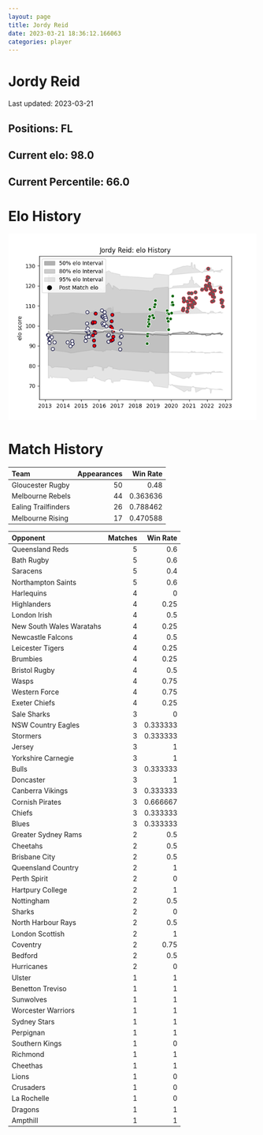 ```yaml
---  
layout: page  
title: Jordy Reid  
date: 2023-03-21 18:36:12.166063  
categories: player  
---
```

# Jordy Reid


Last updated: 2023-03-21
## Positions: FL

## Current elo: 98.0

## Current Percentile: 66.0

# Elo History


![elo history](history_JordyReid.png)
# Match History


| Team                |   Appearances |   Win Rate |
|:--------------------|--------------:|-----------:|
| Gloucester Rugby    |            50 |   0.48     |
| Melbourne Rebels    |            44 |   0.363636 |
| Ealing Trailfinders |            26 |   0.788462 |
| Melbourne Rising    |            17 |   0.470588 |

| Opponent                 |   Matches |   Win Rate |
|:-------------------------|----------:|-----------:|
| Queensland Reds          |         5 |   0.6      |
| Bath Rugby               |         5 |   0.6      |
| Saracens                 |         5 |   0.4      |
| Northampton Saints       |         5 |   0.6      |
| Harlequins               |         4 |   0        |
| Highlanders              |         4 |   0.25     |
| London Irish             |         4 |   0.5      |
| New South Wales Waratahs |         4 |   0.25     |
| Newcastle Falcons        |         4 |   0.5      |
| Leicester Tigers         |         4 |   0.25     |
| Brumbies                 |         4 |   0.25     |
| Bristol Rugby            |         4 |   0.5      |
| Wasps                    |         4 |   0.75     |
| Western Force            |         4 |   0.75     |
| Exeter Chiefs            |         4 |   0.25     |
| Sale Sharks              |         3 |   0        |
| NSW Country Eagles       |         3 |   0.333333 |
| Stormers                 |         3 |   0.333333 |
| Jersey                   |         3 |   1        |
| Yorkshire Carnegie       |         3 |   1        |
| Bulls                    |         3 |   0.333333 |
| Doncaster                |         3 |   1        |
| Canberra Vikings         |         3 |   0.333333 |
| Cornish Pirates          |         3 |   0.666667 |
| Chiefs                   |         3 |   0.333333 |
| Blues                    |         3 |   0.333333 |
| Greater Sydney Rams      |         2 |   0.5      |
| Cheetahs                 |         2 |   0.5      |
| Brisbane City            |         2 |   0.5      |
| Queensland Country       |         2 |   1        |
| Perth Spirit             |         2 |   0        |
| Hartpury College         |         2 |   1        |
| Nottingham               |         2 |   0.5      |
| Sharks                   |         2 |   0        |
| North Harbour Rays       |         2 |   0.5      |
| London Scottish          |         2 |   1        |
| Coventry                 |         2 |   0.75     |
| Bedford                  |         2 |   0.5      |
| Hurricanes               |         2 |   0        |
| Ulster                   |         1 |   1        |
| Benetton Treviso         |         1 |   1        |
| Sunwolves                |         1 |   1        |
| Worcester Warriors       |         1 |   1        |
| Sydney Stars             |         1 |   1        |
| Perpignan                |         1 |   1        |
| Southern Kings           |         1 |   0        |
| Richmond                 |         1 |   1        |
| Cheethas                 |         1 |   1        |
| Lions                    |         1 |   0        |
| Crusaders                |         1 |   0        |
| La Rochelle              |         1 |   0        |
| Dragons                  |         1 |   1        |
| Ampthill                 |         1 |   1        |
